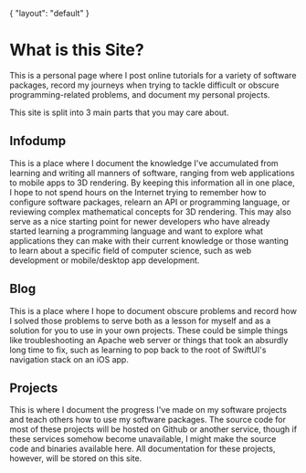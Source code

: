 {
    "layout": "default"
}

# What is this Site?
This is a personal page where I post online tutorials for a variety of 
software packages, record my journeys when trying to tackle difficult or
obscure programming-related problems, and document my personal projects.

This site is split into 3 main parts that you may care about.

## Infodump
This is a place where I document the knowledge I've accumulated from learning
and writing all manners of software, ranging from web applications to mobile apps
to 3D rendering. By keeping this information all in one place, I hope to not spend
hours on the Internet trying to remember how to configure software packages, 
relearn an API or programming language, or reviewing complex mathematical
concepts for 3D rendering. This may also serve as a nice starting point for
newer developers who have already started learning a programming language and
want to explore what applications they can make with their current knowledge or
those wanting to learn about a specific field of computer science, such as 
web development or mobile/desktop app development.

## Blog
This is a place where I hope to document obscure problems and record how I solved
those problems to serve both as a lesson for myself and as a solution for you
to use in your own projects. These could be simple things like troubleshooting
an Apache web server or things that took an absurdly long time to fix, such as
learning to pop back to the root of SwiftUI's navigation stack on an iOS app.

## Projects
This is where I document the progress I've made on my software projects and
teach others how to use my software packages. The source code for most of these
projects will be hosted on Github or another service, though if these services
somehow become unavailable, I might make the source code and binaries available 
here. All documentation for these projects, however, will be stored on this site.